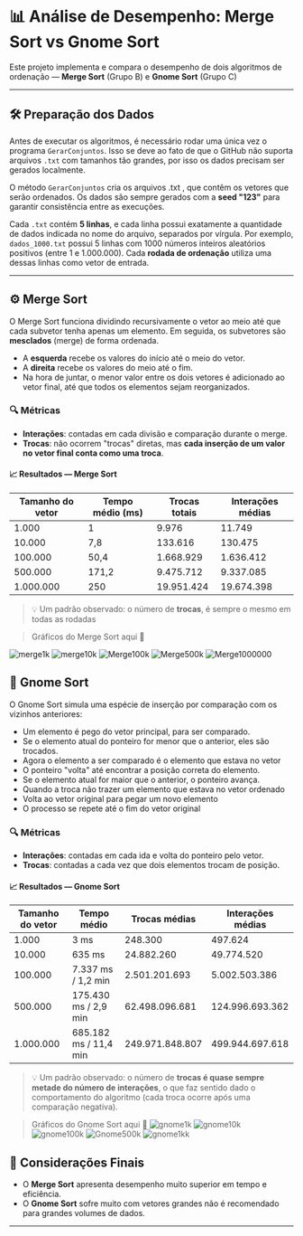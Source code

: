 # 📊 Análise de Desempenho: Merge Sort vs Gnome Sort

Este projeto implementa e compara o desempenho de dois algoritmos de ordenação — **Merge Sort** (Grupo B) e **Gnome Sort** (Grupo C)

---

## 🛠️ Preparação dos Dados

Antes de executar os algoritmos, é necessário rodar uma única vez o programa `GerarConjuntos`. Isso se deve ao fato de que o GitHub não suporta arquivos `.txt` com tamanhos tão grandes, por isso os dados precisam ser gerados localmente.

O método `GerarConjuntos` cria os arquivos .txt , que contêm os vetores que serão ordenados. Os dados são sempre gerados com a **seed "123"** para garantir consistência entre as execuções.

Cada `.txt` contém **5 linhas**, e cada linha possui exatamente a quantidade de dados indicada no nome do arquivo, separados por vírgula. Por exemplo, `dados_1000.txt` possui 5 linhas com 1000 números inteiros aleatórios positivos (entre 1 e 1.000.000).
Cada **rodada de ordenação** utiliza uma dessas linhas como vetor de entrada.

---

## ⚙️ Merge Sort

O Merge Sort funciona dividindo recursivamente o vetor ao meio até que cada subvetor tenha apenas um elemento. Em seguida, os subvetores são **mesclados** (merge) de forma ordenada.

* A **esquerda** recebe os valores do início até o meio do vetor.
* A **direita** recebe os valores do meio até o fim.
* Na hora de juntar, o menor valor entre os dois vetores é adicionado ao vetor final, até que todos os elementos sejam reorganizados.

### 🔍 Métricas

* **Interações**: contadas em cada divisão e comparação durante o merge.
* **Trocas**: não ocorrem "trocas" diretas, mas **cada inserção de um valor no vetor final conta como uma troca**.

#### 📈 Resultados — Merge Sort

| Tamanho do vetor | Tempo médio (ms) | Trocas totais | Interações médias |
| ---------------- | ---------------- | ------------- | ----------------- |
| 1.000            | 1                | 9.976         | 11.749            |
| 10.000           | 7,8              | 133.616       | 130.475           |
| 100.000          | 50,4             | 1.668.929     | 1.636.412         |
| 500.000          | 171,2            | 9.475.712     | 9.337.085         |
| 1.000.000        | 250              | 19.951.424    | 19.674.398        |

> 💡 Um padrão observado: o número de **trocas**, é sempre o mesmo em todas as rodadas

> Gráficos do Merge Sort aqui 🎯

![merge1k](https://github.com/user-attachments/assets/eb2d9e76-4992-43b8-845c-b1d46b195764)
![merge10k](https://github.com/user-attachments/assets/f0742bc1-0e16-4d50-a553-062e6ae06254)
![Merge100k](https://github.com/user-attachments/assets/a5997aab-001e-44d2-b1e3-95fd69f1e278)
![Merge500k](https://github.com/user-attachments/assets/b210b8cb-75d6-48e7-8550-e16356bdeb16)
![Merge1000000](https://github.com/user-attachments/assets/b807fe81-4402-4bbf-b1c1-147d4016ab06)


## 🐌 Gnome Sort

O Gnome Sort simula uma espécie de inserção por comparação com os vizinhos anteriores:

* Um elemento é pego do vetor principal, para ser comparado.
* Se o elemento atual do ponteiro for menor que o anterior, eles são trocados.
* Agora o elemento a ser comparado é o elemento que estava no vetor
* O ponteiro "volta" até encontrar a posição correta do elemento.
* Se o elemento atual for maior que o anterior, o ponteiro avança.
* Quando a troca não trazer um elemento que estava no vetor ordenado
* Volta ao vetor original para pegar um novo elemento
* O processo se repete até o fim do vetor original

### 🔍 Métricas

* **Interações**: contadas em cada ida e volta do ponteiro pelo vetor.
* **Trocas**: contadas a cada vez que dois elementos trocam de posição.

#### 📈 Resultados — Gnome Sort

| Tamanho do vetor | Tempo médio           | Trocas médias   | Interações médias |
| ---------------- | --------------------- | --------------- | ----------------- |
| 1.000            | 3 ms                  | 248.300         | 497.624           |
| 10.000           | 635 ms                | 24.882.260      | 49.774.520        |
| 100.000          | 7.337 ms / 1,2 min    | 2.501.201.693   | 5.002.503.386     |
| 500.000          | 175.430 ms / 2,9 min  | 62.498.096.681  | 124.996.693.362   |
| 1.000.000        | 685.182 ms / 11,4 min | 249.971.848.807 | 499.944.697.618   |

> 💡 Um padrão observado: o número de **trocas é quase sempre metade do número de interações**, o que faz sentido dado o comportamento do algoritmo (cada troca ocorre após uma comparação negativa).

> Gráficos do Gnome Sort aqui 🎯
![gnome1k](https://github.com/user-attachments/assets/87be0cfa-7d0d-474e-b2d6-f79a22eb8090)
![gnome10k](https://github.com/user-attachments/assets/69b62acd-5c5a-4aea-9e74-a79221aedc8e)
![gnome100k](https://github.com/user-attachments/assets/a78200c4-b2ab-44db-825a-f5e8cc3afda3)
![Gnome500k](https://github.com/user-attachments/assets/fc201139-2293-42f8-b646-c6a431ecfcf8)
![gnome1kk](https://github.com/user-attachments/assets/fb2c5def-fdf7-4d29-ab31-78988ff47b02)


## 📌 Considerações Finais

* O **Merge Sort** apresenta desempenho muito superior em tempo e eficiência.
* O **Gnome Sort** sofre muito com vetores grandes não é recomendado para grandes volumes de dados.

---
